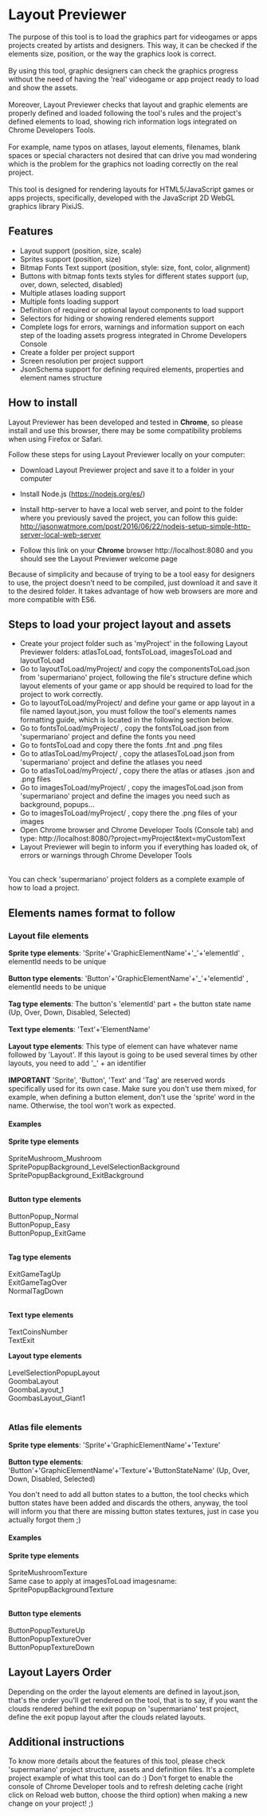 # Layout Previewer

The purpose of this tool is to load the graphics part for videogames or apps projects created by artists and designers. This way, it can be checked if the elements size, position, or the way the graphics look is correct.<br/><br/>
By using this tool, graphic designers can check the graphics progress without the need of having the 'real' videogame or app project ready to load and show the assets.<br/><br/>
Moreover, Layout Previewer checks that layout and graphic elements are properly defined and loaded following the tool's rules and the project's defined elements to load, showing rich information logs integrated on Chrome Developers Tools.<br/><br/>
For example, name typos on atlases, layout elements, filenames, blank spaces or special characters not desired that can drive you mad wondering which is the problem for the graphics not loading correctly on the real project.<br/><br/>
This tool is designed for rendering layouts for HTML5/JavaScript games or apps projects, specifically, developed with the JavaScript 2D WebGL graphics library PixiJS.

## Features

* Layout support (position, size, scale)
* Sprites support (position, size)
* Bitmap Fonts Text support (position, style: size, font, color, alignment)
* Buttons with bitmap fonts texts styles for different states support (up, over, down, selected, disabled)
* Multiple atlases loading support
* Multiple fonts loading support
* Definition of required or optional layout components to load support
* Selectors for hiding or showing rendered elements support
* Complete logs for errors, warnings and information support on each step of the loading assets progress integrated in Chrome Developers Console
* Create a folder per project support
* Screen resolution per project support
* JsonSchema support for defining required elements, properties and element names structure


## How to install

Layout Previewer has been developed and tested in <b>Chrome</b>, so please install and use this browser, there may be some compatibility problems when using Firefox or Safari.

Follow these steps for using Layout Previewer locally on your computer:
 * Download Layout Previewer project and save it to a folder in your computer
 * Install Node.js (https://nodejs.org/es/)
 * Install http-server to have a local web server, and point to the folder where you previously saved the project, you can follow this guide: http://jasonwatmore.com/post/2016/06/22/nodejs-setup-simple-http-server-local-web-server
 
 * Follow this link on your <b>Chrome</b> browser http://localhost:8080 and you should see the Layout Previewer welcome page

Because of simplicity and because of trying to be a tool easy for designers to use, the project doesn't need to be compiled, just download it and save it to the desired folder. It takes advantage of how web browsers are more and more compatible with ES6.

## Steps to load your project layout and assets

 * Create your project folder such as 'myProject' in the following Layout Previewer folders: atlasToLoad, fontsToLoad, imagesToLoad and layoutToLoad
 * Go to layoutToLoad/myProject/ and copy the componentsToLoad.json from 'supermariano' project, following the file's structure define which layout elements of your game or app should be required to load for the project to work correctly.
 * Go to layoutToLoad/myProject/ and define your game or app layout in a file named layout.json, you must follow the tool's elements names formatting guide, which is located in the following section below.
 * Go to fontsToLoad/myProject/ , copy the fontsToLoad.json from 'supermariano' project and define the fonts you need
 * Go to fontsToLoad and copy there the fonts .fnt and .png files
 * Go to atlasToLoad/myProject/ , copy the atlasesToLoad.json from 'supermariano' project and define the atlases you need
 * Go to atlasToLoad/myProject/ , copy there the atlas or atlases .json and .png files
 * Go to imagesToLoad/myProject/ , copy the imagesToLoad.json from 'supermariano' project and define the images you need such as background, popups...
 * Go to imagesToLoad/myProject/ , copy there the .png files of your images
 * Open Chrome browser and Chrome Developer Tools (Console tab) and type: http://localhost:8080/?project=myProject&text=myCustomText
 * Layout Previewer will begin to inform you if everything has loaded ok, of errors or warnings through Chrome Developer Tools<br/><br/>
 
 You can check 'supermariano' project folders as a complete example of how to load a project. 

## Elements names format to follow
### Layout file elements


<b>Sprite type elements</b>: 'Sprite'+'GraphicElementName'+'\_'+'elementId' , elementId needs to be unique<br/><br/>
<b>Button type elements</b>: 'Button'+'GraphicElementName'+'\_'+'elementId' , elementId needs to be unique<br/><br/>
<b>Tag type elements</b>: The button's 'elementId' part + the button state name (Up, Over, Down, Disabled, Selected)<br/><br/>
<b>Text type elements</b>: 'Text'+'ElementName'<br/><br/>
<b>Layout type elements</b>: This type of element can have whatever name followed by 'Layout'. If this layout is going to be used several times by other layouts, you need to add '\_' + an identifier<br/><br/>
<b>IMPORTANT</b> 'Sprite', 'Button', 'Text' and 'Tag' are reserved words specifically used for its own case. Make sure you don't use them mixed, for example, when defining a button element, don't use the 'sprite' word in the name. Otherwise, the tool won't work as expected.<br/>

#### Examples 

<b>Sprite type elements</b><br/><br/>
SpriteMushroom\_Mushroom<br/>
SpritePopupBackground\_LevelSelectionBackground<br/>
SpritePopupBackground\_ExitBackground<br/><br/>

<b>Button type elements</b><br/><br/>
ButtonPopup\_Normal<br/>
ButtonPopup\_Easy<br/>
ButtonPopup\_ExitGame<br/><br/>

<b>Tag type elements</b><br/><br/>
ExitGameTagUp<br/>
ExitGameTagOver<br/>
NormalTagDown<br/><br/>

<b>Text type elements</b><br/><br/>
TextCoinsNumber<br/>
TextExit<br/>

<b>Layout type elements</b><br/><br/>
LevelSelectionPopupLayout<br/>
GoombaLayout<br/>
GoombaLayout\_1<br/>
GoombasLayout\_Giant1<br/><br/>

### Atlas file elements


<b>Sprite type elements</b>: 'Sprite'+'GraphicElementName'+'Texture' <br/><br/>
<b>Button type elements</b>: 'Button'+'GraphicElementName'+'Texture'+'ButtonStateName' (Up, Over, Down, Disabled, Selected)<br/>

You don't need to add all button states to a button, the tool checks which button states have been added and discards the others, anyway, the tool will inform you that there are missing button states textures, just in case you actually forgot them ;)<br/>

#### Examples

<b>Sprite type elements</b><br/><br/>
SpriteMushroomTexture<br/>
Same case to apply at imagesToLoad imagesname: SpritePopupBackgroundTexture<br/><br/>

<b>Button type elements</b><br/><br/>
ButtonPopupTextureUp<br/>
ButtonPopupTextureOver<br/>
ButtonPopupTextureDown<br/>

## Layout Layers Order

Depending on the order the layout elements are defined in layout.json, that's the order you'll get rendered on the tool, that is to say, if you want the clouds rendered behind the exit popup on 'supermariano' test project, define the exit popup layout after the clouds related layouts.<br/>

## Additional instructions

To know more details about the features of this tool, please check 'supermariano' project structure, assets and definition files. It's a complete project example of what this tool can do :) Don't forget to enable the console of Chrome Developer tools and to refresh deleting cache (right click on Reload web button, choose the third option) when making a new change on your project! ;)

